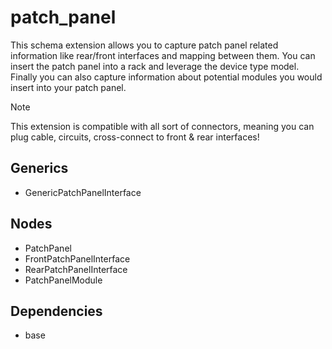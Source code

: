 # patch_panel

This schema extension allows you to capture patch panel related information like rear/front
interfaces and mapping between them. You can insert the patch panel into a rack and leverage
the device type model. Finally you can also capture information about potential modules you
would insert into your patch panel.

> [!NOTE]
> This extension is compatible with all sort of connectors, meaning you can plug cable, circuits,
cross-connect to front & rear interfaces!


## Generics

- GenericPatchPanelInterface

## Nodes

- PatchPanel
- FrontPatchPanelInterface
- RearPatchPanelInterface
- PatchPanelModule

## Dependencies

- base
